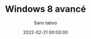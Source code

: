 ---
title: 'Windows 8 avancé'
subtitle: 'Sans taboo'
date: 2022-02-21 00:00:00
description: Follow my collection of makes and strange inventions
featured_image: '/images/ior/bitcoinbox_01.jpg'
external_url: https://www.amazon.fr/gp/product/B00BGCYWHS
---